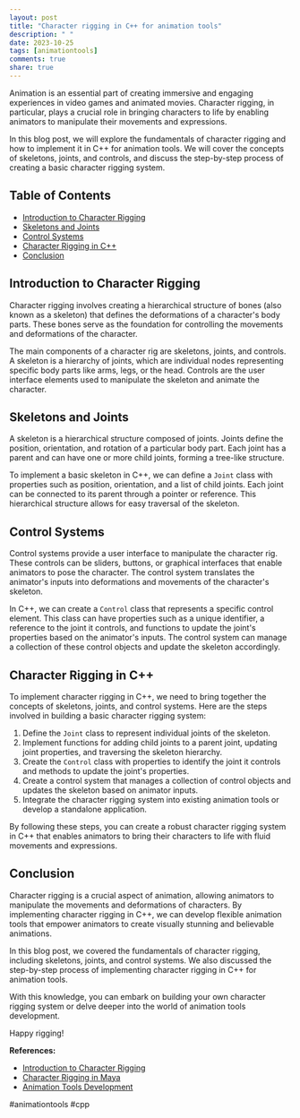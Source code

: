 ```yaml
---
layout: post
title: "Character rigging in C++ for animation tools"
description: " "
date: 2023-10-25
tags: [animationtools]
comments: true
share: true
---
```


Animation is an essential part of creating immersive and engaging experiences in video games and animated movies. Character rigging, in particular, plays a crucial role in bringing characters to life by enabling animators to manipulate their movements and expressions.

In this blog post, we will explore the fundamentals of character rigging and how to implement it in C++ for animation tools. We will cover the concepts of skeletons, joints, and controls, and discuss the step-by-step process of creating a basic character rigging system.

## Table of Contents
- [Introduction to Character Rigging](#introduction-to-character-rigging)
- [Skeletons and Joints](#skeletons-and-joints)
- [Control Systems](#control-systems)
- [Character Rigging in C++](#character-rigging-in-c)
- [Conclusion](#conclusion)

## Introduction to Character Rigging

Character rigging involves creating a hierarchical structure of bones (also known as a skeleton) that defines the deformations of a character's body parts. These bones serve as the foundation for controlling the movements and deformations of the character.

The main components of a character rig are skeletons, joints, and controls. A skeleton is a hierarchy of joints, which are individual nodes representing specific body parts like arms, legs, or the head. Controls are the user interface elements used to manipulate the skeleton and animate the character.

## Skeletons and Joints

A skeleton is a hierarchical structure composed of joints. Joints define the position, orientation, and rotation of a particular body part. Each joint has a parent and can have one or more child joints, forming a tree-like structure.

To implement a basic skeleton in C++, we can define a `Joint` class with properties such as position, orientation, and a list of child joints. Each joint can be connected to its parent through a pointer or reference. This hierarchical structure allows for easy traversal of the skeleton.

## Control Systems

Control systems provide a user interface to manipulate the character rig. These controls can be sliders, buttons, or graphical interfaces that enable animators to pose the character. The control system translates the animator's inputs into deformations and movements of the character's skeleton.

In C++, we can create a `Control` class that represents a specific control element. This class can have properties such as a unique identifier, a reference to the joint it controls, and functions to update the joint's properties based on the animator's inputs. The control system can manage a collection of these control objects and update the skeleton accordingly.

## Character Rigging in C++

To implement character rigging in C++, we need to bring together the concepts of skeletons, joints, and control systems. Here are the steps involved in building a basic character rigging system:

1. Define the `Joint` class to represent individual joints of the skeleton.
2. Implement functions for adding child joints to a parent joint, updating joint properties, and traversing the skeleton hierarchy.
3. Create the `Control` class with properties to identify the joint it controls and methods to update the joint's properties.
4. Create a control system that manages a collection of control objects and updates the skeleton based on animator inputs.
5. Integrate the character rigging system into existing animation tools or develop a standalone application.

By following these steps, you can create a robust character rigging system in C++ that enables animators to bring their characters to life with fluid movements and expressions.

## Conclusion

Character rigging is a crucial aspect of animation, allowing animators to manipulate the movements and deformations of characters. By implementing character rigging in C++, we can develop flexible animation tools that empower animators to create visually stunning and believable animations.

In this blog post, we covered the fundamentals of character rigging, including skeletons, joints, and control systems. We also discussed the step-by-step process of implementing character rigging in C++ for animation tools.

With this knowledge, you can embark on building your own character rigging system or delve deeper into the world of animation tools development.

Happy rigging!

**References:**
- [Introduction to Character Rigging](https://www.toptal.com/game/video-game-anatomy-rigging-guide)
- [Character Rigging in Maya](https://create.arduino.cc/projecthub/arduino/my-robotic-arm-54089c)
- [Animation Tools Development](https://www.3dbuzz.com/courses/introduction-to-maya-rigging/)  

#animationtools #cpp